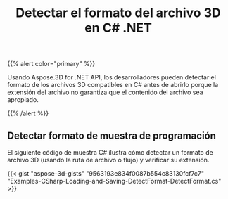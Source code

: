 ﻿---
title: Detectar el formato del archivo 3D en C# .NET
linktitle: Detectar el formato del archivo 3D
type: docs
weight: 10
url: /es/net/detect-format-of-3d-file/
description: Usando Aspose.3D for .NET API, los desarrolladores pueden detectar el formato de los archivos 3D compatibles en C# antes de abrirlo porque la extensión del archivo no garantiza que el contenido del archivo sea apropiado.
---
{{% alert color="primary" %}} 

Usando Aspose.3D for .NET API, los desarrolladores pueden detectar el formato de los archivos 3D compatibles en C# antes de abrirlo porque la extensión del archivo no garantiza que el contenido del archivo sea apropiado.

{{% /alert %}} 
## **Detectar formato de muestra de programación**
El siguiente código de muestra C# ilustra cómo detectar un formato de archivo 3D (usando la ruta de archivo o flujo) y verificar su extensión.

{{< gist "aspose-3d-gists" "9563193e834f0087b554c83130fcf7c7" "Examples-CSharp-Loading-and-Saving-DetectFormat-DetectFormat.cs" >}}
